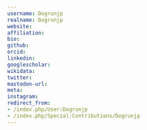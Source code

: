 ```yaml
---
username: Dogrunjp
realname: Dogrunjp
website: 
affiliation: 
bio: 
github: 
orcid: 
linkedin: 
googlescholar: 
wikidata: 
twitter: 
mastodon-url: 
meta:
instagram:
redirect_from:
- /index.php/User:Dogrunjp
- /index.php/Special:Contributions/Dogrunjp
---
```


